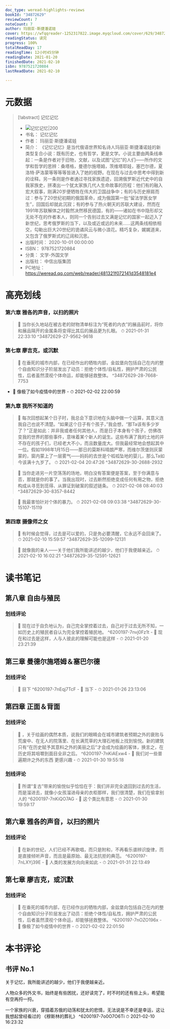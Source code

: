 ```yaml
---
doc_type: weread-highlights-reviews
bookId: "34872629"
reviewCount: 7
noteCount: 7
author: 玛丽亚·斯捷潘诺娃
cover: https://wfqqreader-1252317822.image.myqcloud.com/cover/629/34872629/t7_34872629.jpg
readingStatus: 读完
progress: 100%
totalReadDay: 17
readingTime: 12小时45分钟
readingDate: 2021-01-20
finishedDate: 2021-02-10
isbn: 9787521720884
lastReadDate: 2021-02-10

---
```

# 元数据
> [!abstract] 记忆记忆
> - ![ 记忆记忆|200](https://wfqqreader-1252317822.image.myqcloud.com/cover/629/34872629/t7_34872629.jpg)
> - 书名： 记忆记忆
> - 作者： 玛丽亚·斯捷潘诺娃
> - 简介： 《记忆记忆》是当代俄语世界知名诗人玛丽亚·斯捷潘诺娃的新类型复合小说：既有历史，也有哲学，更是文学。小说主要由两条线串起：一条是作者对于旧物，文献，以及试图“记忆”的人们——所作的文学和哲学的思辨：桑塔格，曼德尔施塔姆，茨维塔耶娃，塞巴尔德，夏洛特·萨洛蒙等等等等皆进入了她的视野。在现在与过去中思考中得到新的诠释。另一条则是作者通过寻找家族遗迹，回溯俄罗斯近代史中的自我家族史，拼凑出一个犹太家族几代人生命故事的历程：他们有的融入宏大叙事，刚满20岁便牺牲在伟大的卫国战争中；有的与历史擦肩而过：参与了20世纪初期的俄国革命，成为俄国第一批“留法学医女学生”，回国后却就此沉寂；有的参与了热火朝天的苏联大建设，然而在1991年苏联解体之时毅然决然移民德国，有的——诸如在书中隐形却又无处不在的作者本人，则同一个告别过去又满是记忆的国家一起迈入了新世纪，思考俄罗斯的当下，以及或近或远的未来……这两条线相依相交，勾勒出巨大20世纪的诡谲风云与微小浪花。精巧复杂，娓娓道来，又包含了俄罗斯式的辽阔和沉思。
> - 出版时间： 2020-10-01 00:00:00
> - ISBN： 9787521720884
> - 分类： 文学-外国文学
> - 出版社： 中信出版集团
> - PC地址：https://weread.qq.com/web/reader/481321f072141d3548181e4

# 高亮划线

### 第六章 雅各的声音，以扫的照片

> 📌 当你长久地站在被古老的财物清单标注为“死者的内衣”的展品前时，将你和展品隔开的金属条将变得比其后的展品更为扎眼。 
> ⏱ 2021-01-31 22:33:10 ^34872629-27-9562-9618

### 第七章 廖吉克，或沉默

> 📌 在垂死的城市内部，在已经作出的牺牲内部，金兹堡向包括自己在内的整个自由知识分子阶层发出了动员：拒绝个体性/自私性，拥护严肃的公民性，后者虽然漠视个体命运，却能够拯救整体。 ^34872629-28-7668-7753
- 💭 像极了如今疫情中的世界 - ⏱ 2021-02-02 22:00:59 

### 第九章 我所不知道的

> 📌 每次回想起某个日子时，我总会下意识地在头脑中做一个运算，其意义连我自己也说不清楚。“如果这个日子有个孩子，”我会想，“那Ta该有多少岁了？”正是如此：并非我或者任何其他人，而是日子本身有个孩子，仿佛改变我的世界的那些事件，意味着某个新人的诞生。这些布满了我的土地的并不存在的孩子们，已经老大不小，而且数量庞大。但我最经常地会想起其中一位。假如1998年1月15日——那日的莫斯科晴朗严寒，而维尔茨堡则灰蒙蒙的，窗内蒙上了一层雾气——妈妈的去世是个呱呱坠地的婴儿，那么Ta如今该满十九岁了。 
> ⏱ 2021-02-04 20:47:26 ^34872629-30-2688-2932

> 📌 当你走进另一片空荡荡的场地，明白没有答案便是答案，至于你满意与否，那就是你的事了。当我出现时，过去断然拒绝变成任何有用之物，拒绝构成从寻觅到觅得、从罪证到破案的叙述链条。 
> ⏱ 2021-02-08 08:40:03 ^34872629-30-8357-8442

> 📌 我最害怕针对个体的暴力。 
> ⏱ 2021-02-08 09:03:38 ^34872629-30-15107-15119

### 第四章 摄像师之女

> 📌 有时候会觉得，过去是可以爱的，只是务必要清醒，它永远不会回来了。 
> ⏱ 2021-02-10 15:59:57 ^34872629-35-12099-12131

> 📌 就像我的亲人——关于他们我所能讲述的越少，他们于我便越亲近。 
> ⏱ 2021-02-10 16:02:21 ^34872629-35-12591-12621

# 读书笔记

## 第八章 自由与殖民

### 划线评论
> 📌 现在过于自负地认为，自己完全掌控着过去，自己对于过去无所不知，一如历史上的殖民者自认为完全掌控着殖民地。  ^6200197-7nvj0Fz1t
    - 💭 现在和过去是这样，人与人彼此的理解可能也是这样
    - ⏱ 2021-01-20 23:21:39
   
## 第三章 曼德尔施塔姆＆塞巴尔德

### 划线评论
> 📌 目下  ^6200197-7nEqj7TcF
    - 💭 当下
    - ⏱ 2021-01-26 23:13:06
   
## 第四章 正面＆背面

### 划线评论
> 📌 ，关于绘画的偶然本质，说我们的眼睛会在城市建筑者预期之外的衰败与荒废中、在无人的院落里、在长满荒草的大理石地板上找到愉悦。新的建筑只有“在历史赋予其意料之外的美丽之后”才会成为绘画的客体，换言之，在历史将其咀嚼到面目全非之后。  ^6200197-7nKiAExw4
    - 💭 我们对一些普遍期许之外的东西 更感兴趣
    - ⏱ 2021-01-30 19:55:18

### 划线评论
> 📌 所谓“复古”带来的愉悦似乎恰恰在于：我们并非完全退回到过去的生活，而是溜进去，就像小女孩溜进母亲的衣柜那样，我们很清楚，我们在偷拿别人的  ^6200197-7nKiQO7AG
    - 💭 这个类比有意思
    - ⏱ 2021-01-30 19:59:17
   
## 第六章 雅各的声音，以扫的照片

### 划线评论
> 📌 在新的世纪，人们已经不再歌唱，而只是附和，不再看乐谱辨识旋律，而是直接倾听声音，而且是最原始、最无法抗拒的典范。  ^6200197-7nLXYj39E
    - 💭 人类的发展方向向来如此
    - ⏱ 2021-01-31 22:13:49
   
## 第七章 廖吉克，或沉默

### 划线评论
> 📌 在垂死的城市内部，在已经作出的牺牲内部，金兹堡向包括自己在内的整个自由知识分子阶层发出了动员：拒绝个体性/自私性，拥护严肃的公民性，后者虽然漠视个体命运，却能够拯救整体。  ^6200197-7nOZO196x
    - 💭 像极了如今疫情中的世界
    - ⏱ 2021-02-02 22:01:50
   
# 本书评论

## 书评 No.1 
关于记忆，我所能讲述的越少，他们于我便越亲近。

人物众多的外文书，始终是有些困扰，还好读完了，时不时的还有些上头，希望能有空再捋一捋。

一个家族的兴衰，穿插着苏俄的动荡和犹太的悲情，无法说是不幸还是幸运，这让我想起曾经看过的 《穆斯林的葬礼》 ^6200197-7o0O7O6Ti
⏱ 2021-02-10 16:23:32

